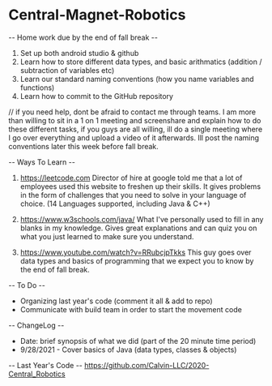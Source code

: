 # Central-Magnet-Robotics

-- Home work due by the end of fall break -- 
1. Set up both android studio & github
2. Learn how to store different data types, and basic arithmatics (addition / subtraction of variables etc)
3. Learn our standard naming conventions (how you name variables and functions)
4. Learn how to commit to the GitHub repository

// if you need help, dont be afraid to contact me through teams. I am more than willing to sit in a 1 on 1 meeting and screenshare and explain how to do these different tasks, if you guys are all willing, ill do a single meeting where I go over everything and upload a video of it afterwards. Ill post the naming conventions later this week before fall break.

-- Ways To Learn -- 
1. https://leetcode.com
     Director of hire at google told me that a lot of employees used this website to freshen up their skills. It gives problems in the form of challenges that you need to solve in your language of choice. (14 Languages supported, including Java & C++)
     
2. https://www.w3schools.com/java/
     What I've personally used to fill in any blanks in my knowledge. Gives great explanations and can quiz you on what you just learned to make sure you understand.
     
3. https://www.youtube.com/watch?v=RRubcjpTkks
     This guy goes over data types and basics of programming that we expect you to know by the end of fall break.

-- To Do --
* Organizing last year's code (comment it all & add to repo) 
* Communicate with build team in order to start the movement code

-- ChangeLog --
* Date: brief synopsis of what we did (part of the 20 minute time period)
* 9/28/2021 - Cover basics of Java (data types, classes & objects)

-- Last Year's Code --
https://github.com/Calvin-LLC/2020-Central_Robotics
